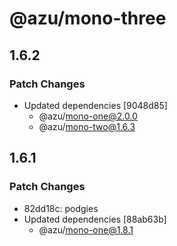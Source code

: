 # @azu/mono-three

## 1.6.2

### Patch Changes

- Updated dependencies [9048d85]
  - @azu/mono-one@2.0.0
  - @azu/mono-two@1.6.3

## 1.6.1

### Patch Changes

- 82dd18c: podgies
- Updated dependencies [88ab63b]
  - @azu/mono-one@1.8.1
